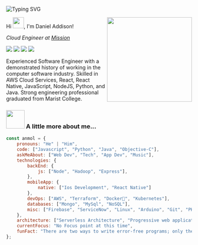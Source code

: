 ![Typing SVG](https://readme-typing-svg.herokuapp.com?font=Fira+Code&duration=2000&pause=500&color=ABABABFF&multiline=true&width=435&height=180&lines=nc+-lvnp+1337;listening+on+%5Bany%5D+4567+...;connect+to+%5Bdanieladdsn%5D+profile;%24+script+%2Fdev%2Fnull+-c+bash;danieladdsn%40profile%3A~%24+.%2Fexploit;..............................;............PwN3d!............;..............................;..............................;..............................;..............................;..............................;)

<img align='right' src="https://raw.githubusercontent.com/sylnsfar/qrcode/master/example/daftpunktocat-guy_qrcode.gif" width="230">

<p> Hi <img src="https://slackmojis.com/emojis/41060-mug_waving/download" width="30"/>, I'm Daniel Addison!</p>

<p align='left'><em>Cloud Engineer at <a href="https://www.missioncloud.com/">Mission
</a>
</em></p>

<a align='left' href="https://twitter.com/codeda9"><img src="https://img.shields.io/badge/codeda9%20-%231DA1F2.svg?&style=for-the-badge&logo=Twitter&logoColor=white"/></a>
<a align='left' href="https://www.linkedin.com/in/danieladdsn/"><img src="https://img.shields.io/badge/linkedin%20-%230077B5.svg?&style=for-the-badge&logo=linkedin&logoColor=white"/></a>
<a align='left' href="medium.com/@danieladdsn"><img src="https://img.shields.io/badge/medium-%231DA1A2.svg?&style=for-the-badge&logo=medium&logoColor=black"/></a>
<a align='left' href="https://danieladdsn.com"><img src ="https://img.shields.io/badge/danieladdsn.com-%23316192.svg?&style=for-the-badge&logo=&logoColor=white"/></a>

<p align="left">
Experienced Software Engineer with a demonstrated history of working in the computer software industry. Skilled in AWS Cloud Services, React, React Native, JavaScript, NodeJS, Python, and Java. Strong engineering professional graduated from Marist College. 
</p>

### <img src="https://media.giphy.com/media/VgCDAzcKvsR6OM0uWg/giphy.gif" width="50"> A little more about me...

```javascript
const anmol = {
    pronouns: "He" | "Him",
    code: ["Javascript", "Python", "Java", "Objective-C"],
    askMeAbout: ["Web Dev", "Tech", "App Dev", "Music"],
    technologies: {
        backEnd: {
            js: ["Node", "Hadoop", "Express"],
        },
        mobileApp: {
            native: ["Ios Development", "React Native"]
        },
        devOps: ["AWS", "Terraform", "Docker🐳", "Kubernetes"],
        databases: ["Mongo", "MySql", "NoSQL"],
        misc: ["Firebase", "ServiceNow", "Linux", "Arduino", "Git", "PHP"]
    },
    architecture: ["Serverless Architecture", "Progressive web applications", "Single page applications"],
    currentFocus: "No Focus point at this time",
    funFact: "There are two ways to write error-free programs; only the third one works"
};
```

